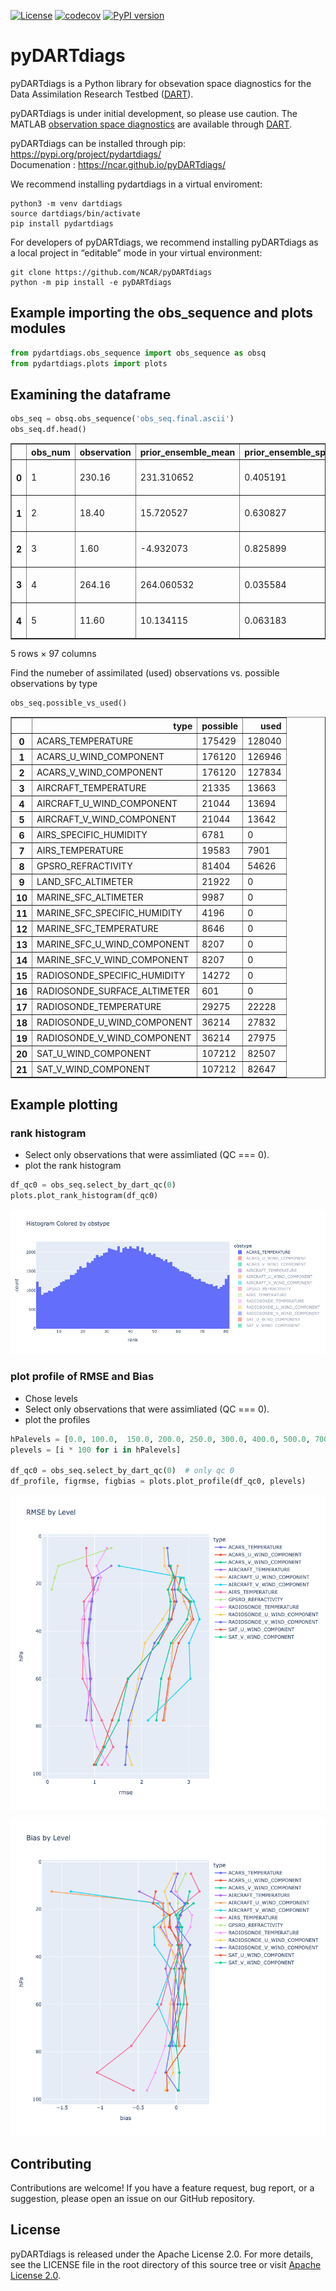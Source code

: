 [![License](https://img.shields.io/badge/License-Apache%202.0-blue.svg)](https://opensource.org/licenses/Apache-2.0)
[![codecov](https://codecov.io/gh/NCAR/pyDARTdiags/graph/badge.svg?token=VK55SQZSVD)](https://codecov.io/gh/NCAR/pyDARTdiags)
[![PyPI version](https://badge.fury.io/py/pydartdiags.svg)](https://pypi.org/project/pydartdiags/)


# pyDARTdiags

pyDARTdiags is a Python library for obsevation space diagnostics for the Data Assimilation Research Testbed ([DART](https://github.com/NCAR/DART)).

pyDARTdiags is under initial development, so please use caution.
The MATLAB [observation space diagnostics](https://docs.dart.ucar.edu/en/latest/guide/matlab-observation-space.html) are available through [DART](https://github.com/NCAR/DART).


pyDARTdiags can be installed through pip: https://pypi.org/project/pydartdiags/  
Documenation : https://ncar.github.io/pyDARTdiags/

We recommend installing pydartdiags in a virtual enviroment:


```
python3 -m venv dartdiags
source dartdiags/bin/activate
pip install pydartdiags
```

For developers of pyDARTdiags, we recommend installing pyDARTdiags as a local project in “editable” mode in your virtual environment:

```
git clone https://github.com/NCAR/pyDARTdiags
python -m pip install -e pyDARTdiags
```

## Example importing the obs\_sequence and plots modules

```python
from pydartdiags.obs_sequence import obs_sequence as obsq
from pydartdiags.plots import plots
```

## Examining the dataframe

```python
obs_seq = obsq.obs_sequence('obs_seq.final.ascii')
obs_seq.df.head()
```

<table border="1" class="dataframe">
  <thead>
    <tr style="text-align: right;">
      <th></th>
      <th>obs_num</th>
      <th>observation</th>
      <th>prior_ensemble_mean</th>
      <th>prior_ensemble_spread</th>
      <th>prior_ensemble_member_1</th>
      <th>prior_ensemble_member_2</th>
      <th>prior_ensemble_member_3</th>
      <th>prior_ensemble_member_4</th>
      <th>prior_ensemble_member_5</th>
      <th>prior_ensemble_member_6</th>
      <th>...</th>
      <th>latitude</th>
      <th>vertical</th>
      <th>vert_unit</th>
      <th>type</th>
      <th>seconds</th>
      <th>days</th>
      <th>time</th>
      <th>obs_err_var</th>
      <th>bias</th>
      <th>sq_err</th>
    </tr>
  </thead>
  <tbody>
    <tr>
      <th>0</th>
      <td>1</td>
      <td>230.16</td>
      <td>231.310652</td>
      <td>0.405191</td>
      <td>231.304725</td>
      <td>231.562874</td>
      <td>231.333915</td>
      <td>231.297690</td>
      <td>232.081416</td>
      <td>231.051063</td>
      <td>...</td>
      <td>0.012188</td>
      <td>23950.0</td>
      <td>pressure (Pa)</td>
      <td>ACARS_TEMPERATURE</td>
      <td>75603</td>
      <td>153005</td>
      <td>2019-12-01 21:00:03</td>
      <td>1.00</td>
      <td>1.150652</td>
      <td>1.324001</td>
    </tr>
    <tr>
      <th>1</th>
      <td>2</td>
      <td>18.40</td>
      <td>15.720527</td>
      <td>0.630827</td>
      <td>14.217207</td>
      <td>15.558196</td>
      <td>15.805599</td>
      <td>16.594644</td>
      <td>14.877743</td>
      <td>16.334438</td>
      <td>...</td>
      <td>0.012188</td>
      <td>23950.0</td>
      <td>pressure (Pa)</td>
      <td>ACARS_U_WIND_COMPONENT</td>
      <td>75603</td>
      <td>153005</td>
      <td>2019-12-01 21:00:03</td>
      <td>6.25</td>
      <td>-2.679473</td>
      <td>7.179578</td>
    </tr>
    <tr>
      <th>2</th>
      <td>3</td>
      <td>1.60</td>
      <td>-4.932073</td>
      <td>0.825899</td>
      <td>-5.270562</td>
      <td>-5.955998</td>
      <td>-4.209766</td>
      <td>-5.105016</td>
      <td>-4.669405</td>
      <td>-4.365305</td>
      <td>...</td>
      <td>0.012188</td>
      <td>23950.0</td>
      <td>pressure (Pa)</td>
      <td>ACARS_V_WIND_COMPONENT</td>
      <td>75603</td>
      <td>153005</td>
      <td>2019-12-01 21:00:03</td>
      <td>6.25</td>
      <td>-6.532073</td>
      <td>42.667980</td>
    </tr>
    <tr>
      <th>3</th>
      <td>4</td>
      <td>264.16</td>
      <td>264.060532</td>
      <td>0.035584</td>
      <td>264.107192</td>
      <td>264.097270</td>
      <td>264.073212</td>
      <td>264.047718</td>
      <td>264.074140</td>
      <td>264.019895</td>
      <td>...</td>
      <td>0.010389</td>
      <td>56260.0</td>
      <td>pressure (Pa)</td>
      <td>ACARS_TEMPERATURE</td>
      <td>75603</td>
      <td>153005</td>
      <td>2019-12-01 21:00:03</td>
      <td>1.00</td>
      <td>-0.099468</td>
      <td>0.009894</td>
    </tr>
    <tr>
      <th>4</th>
      <td>5</td>
      <td>11.60</td>
      <td>10.134115</td>
      <td>0.063183</td>
      <td>10.067956</td>
      <td>10.078798</td>
      <td>10.120263</td>
      <td>10.084885</td>
      <td>10.135112</td>
      <td>10.140610</td>
      <td>...</td>
      <td>0.010389</td>
      <td>56260.0</td>
      <td>pressure (Pa)</td>
      <td>ACARS_U_WIND_COMPONENT</td>
      <td>75603</td>
      <td>153005</td>
      <td>2019-12-01 21:00:03</td>
      <td>6.25</td>
      <td>-1.465885</td>
      <td>2.148818</td>
    </tr>
  </tbody>
</table>
<p>5 rows × 97 columns</p>
</div>


Find the numeber of assimilated (used) observations vs. possible observations by type

```python
obs_seq.possible_vs_used()
```

<table border="1" class="dataframe">
  <thead>
    <tr style="text-align: right;">
      <th></th>
      <th>type</th>
      <th>possible</th>
      <th>used</th>
    </tr>
  </thead>
  <tbody>
    <tr>
      <th>0</th>
      <td>ACARS_TEMPERATURE</td>
      <td>175429</td>
      <td>128040</td>
    </tr>
    <tr>
      <th>1</th>
      <td>ACARS_U_WIND_COMPONENT</td>
      <td>176120</td>
      <td>126946</td>
    </tr>
    <tr>
      <th>2</th>
      <td>ACARS_V_WIND_COMPONENT</td>
      <td>176120</td>
      <td>127834</td>
    </tr>
    <tr>
      <th>3</th>
      <td>AIRCRAFT_TEMPERATURE</td>
      <td>21335</td>
      <td>13663</td>
    </tr>
    <tr>
      <th>4</th>
      <td>AIRCRAFT_U_WIND_COMPONENT</td>
      <td>21044</td>
      <td>13694</td>
    </tr>
    <tr>
      <th>5</th>
      <td>AIRCRAFT_V_WIND_COMPONENT</td>
      <td>21044</td>
      <td>13642</td>
    </tr>
    <tr>
      <th>6</th>
      <td>AIRS_SPECIFIC_HUMIDITY</td>
      <td>6781</td>
      <td>0</td>
    </tr>
    <tr>
      <th>7</th>
      <td>AIRS_TEMPERATURE</td>
      <td>19583</td>
      <td>7901</td>
    </tr>
    <tr>
      <th>8</th>
      <td>GPSRO_REFRACTIVITY</td>
      <td>81404</td>
      <td>54626</td>
    </tr>
    <tr>
      <th>9</th>
      <td>LAND_SFC_ALTIMETER</td>
      <td>21922</td>
      <td>0</td>
    </tr>
    <tr>
      <th>10</th>
      <td>MARINE_SFC_ALTIMETER</td>
      <td>9987</td>
      <td>0</td>
    </tr>
    <tr>
      <th>11</th>
      <td>MARINE_SFC_SPECIFIC_HUMIDITY</td>
      <td>4196</td>
      <td>0</td>
    </tr>
    <tr>
      <th>12</th>
      <td>MARINE_SFC_TEMPERATURE</td>
      <td>8646</td>
      <td>0</td>
    </tr>
    <tr>
      <th>13</th>
      <td>MARINE_SFC_U_WIND_COMPONENT</td>
      <td>8207</td>
      <td>0</td>
    </tr>
    <tr>
      <th>14</th>
      <td>MARINE_SFC_V_WIND_COMPONENT</td>
      <td>8207</td>
      <td>0</td>
    </tr>
    <tr>
      <th>15</th>
      <td>RADIOSONDE_SPECIFIC_HUMIDITY</td>
      <td>14272</td>
      <td>0</td>
    </tr>
    <tr>
      <th>16</th>
      <td>RADIOSONDE_SURFACE_ALTIMETER</td>
      <td>601</td>
      <td>0</td>
    </tr>
    <tr>
      <th>17</th>
      <td>RADIOSONDE_TEMPERATURE</td>
      <td>29275</td>
      <td>22228</td>
    </tr>
    <tr>
      <th>18</th>
      <td>RADIOSONDE_U_WIND_COMPONENT</td>
      <td>36214</td>
      <td>27832</td>
    </tr>
    <tr>
      <th>19</th>
      <td>RADIOSONDE_V_WIND_COMPONENT</td>
      <td>36214</td>
      <td>27975</td>
    </tr>
    <tr>
      <th>20</th>
      <td>SAT_U_WIND_COMPONENT</td>
      <td>107212</td>
      <td>82507</td>
    </tr>
    <tr>
      <th>21</th>
      <td>SAT_V_WIND_COMPONENT</td>
      <td>107212</td>
      <td>82647</td>
    </tr>
  </tbody>
</table>


## Example plotting

### rank histogram

* Select only observations that were assimliated (QC === 0).
* plot the rank histogram

```python
df_qc0 = obs_seq.select_by_dart_qc(0) 
plots.plot_rank_histogram(df_qc0)
```
![Rank Histogram](https://raw.githubusercontent.com/NCAR/pydartdiags/main/docs/images/rankhist.png)


### plot profile of RMSE and Bias 

* Chose levels
* Select only observations that were assimliated (QC === 0).
* plot the profiles

```python
hPalevels = [0.0, 100.0,  150.0, 200.0, 250.0, 300.0, 400.0, 500.0, 700, 850, 925, 1000]# float("inf")] # Pa?
plevels = [i * 100 for i in hPalevels]

df_qc0 = obs_seq.select_by_dart_qc(0)  # only qc 0
df_profile, figrmse, figbias = plots.plot_profile(df_qc0, plevels)
```

![RMSE Plot](https://raw.githubusercontent.com/NCAR/pydartdiags/main/docs/images/rmse.png)

![Bias Plot](https://raw.githubusercontent.com/NCAR/pydartdiags/main/docs/images/bias.png)

## Contributing
Contributions are welcome! If you have a feature request, bug report, or a suggestion, please open an issue on our GitHub repository.

## License

pyDARTdiags is released under the Apache License 2.0. For more details, see the LICENSE file in the root directory of this source tree or visit [Apache License 2.0](https://www.apache.org/licenses/LICENSE-2.0).
